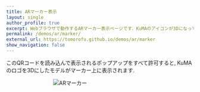 ```yaml
---
title: ARマーカー表示
layout: single
author_profile: true
excerpt: Webブラウザで動作するARマーカー表示ページです．KuMAのアイコンが3Dになって飛び出します．
permalink: /demos/ar/marker/
external_url: https://tomorofu.github.io/demos/ar/marker
show_navigation: false
---
```


このQRコードを読み込んで表示されるポップアップをすべて許可すると,
KuMAのロゴを3Dにしたモデルがマーカー上に表示されます.


<figure style="width: 50%; margin: auto;" class="align-center">
  <img src="{{ site.url }}{{ site.baseurl }}/demos/ar//assets/marker.png" alt="ARマーカー">
</figure>